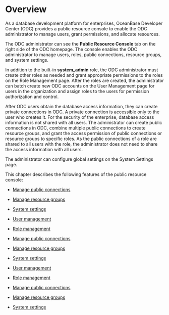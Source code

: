 Overview 
=============================

As a database development platform for enterprises, OceanBase Developer Center (ODC) provides a public resource console to enable the ODC administrator to manage users, grant permissions, and allocate resources. 

The ODC administrator can see the **Public Resource Console** tab on the right side of the ODC homepage. The console enables the ODC administrator to manage users, roles, public connections, resource groups, and system settings. 

In addition to the built-in **system_admin** role, the ODC administrator must create other roles as needed and grant appropriate permissions to the roles on the Role Management page. After the roles are created, the administrator can batch create new ODC accounts on the User Management page for users in the organization and assign roles to the users for permission authorization and control. 

After ODC users obtain the database access information, they can create private connections in ODC. A private connection is accessible only to the user who creates it. For the security of the enterprise, database access information is not shared with all users. The administrator can create public connections in ODC, combine multiple public connections to create resource groups, and grant the access permission of public connections or resource groups to specific roles. As the public connections of a role are shared to all users with the role, the administrator does not need to share the access information with all users. 

The administrator can configure global settings on the System Settings page. 

This chapter describes the following features of the public resource console:

* [Manage public connections](3.web-odc-resource-management/1.web-odc-manage-public-connection.md)

  

* [Manage resource groups](3.web-odc-resource-management/2.web-odc-manage-resource-groups.md)

  

* [System settings](4.web-odc-system-settings.md)

  




<!-- -->

* [User management](2.web-odc-manage-members/1.web-odc-manage-users.md)

  

* [Role management](2.web-odc-manage-members/2.web-odc-manage-roles.md)

  

* [Manage public connections](3.web-odc-resource-management/1.web-odc-manage-public-connection.md)

  

* [Manage resource groups](3.web-odc-resource-management/2.web-odc-manage-resource-groups.md)

  

* [System settings](4.web-odc-system-settings.md)

  




<!-- -->

* [User management](2.web-odc-manage-members/1.web-odc-manage-users.md)

  

* [Role management](2.web-odc-manage-members/2.web-odc-manage-roles.md)

  

* [Manage public connections](3.web-odc-resource-management/1.web-odc-manage-public-connection.md)

  

* [Manage resource groups](3.web-odc-resource-management/2.web-odc-manage-resource-groups.md)

  

* [System settings](4.web-odc-system-settings.md)

  





